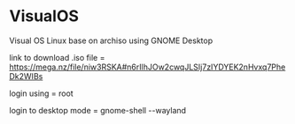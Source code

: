 # VisualOS
Visual OS Linux base on archiso using GNOME Desktop

link to download .iso file = https://mega.nz/file/niw3RSKA#n6rIlhJOw2cwqJLSIj7zIYDYEK2nHvxq7PheDk2WIBs

login using = root

login to desktop mode = gnome-shell --wayland
